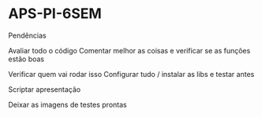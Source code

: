# APS-PI-6SEM

Pendências

Avaliar todo o código 
    Comentar melhor as coisas e verificar se as funções estão boas

Verificar quem vai rodar isso
    Configurar tudo / instalar as libs e testar antes

Scriptar apresentação

Deixar as imagens de testes prontas